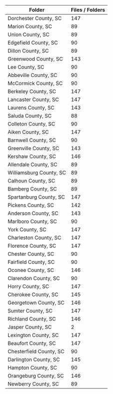 | Folder                  |   Files / Folders |
|-------------------------|-------------------|
| Dorchester County, SC   |               147 |
| Marion County, SC       |                89 |
| Union County, SC        |                89 |
| Edgefield County, SC    |                90 |
| Dillon County, SC       |                89 |
| Greenwood County, SC    |               143 |
| Lee County, SC          |                90 |
| Abbeville County, SC    |                90 |
| McCormick County, SC    |                90 |
| Berkeley County, SC     |               147 |
| Lancaster County, SC    |               147 |
| Laurens County, SC      |               143 |
| Saluda County, SC       |                88 |
| Colleton County, SC     |                90 |
| Aiken County, SC        |               147 |
| Barnwell County, SC     |                90 |
| Greenville County, SC   |               143 |
| Kershaw County, SC      |               146 |
| Allendale County, SC    |                89 |
| Williamsburg County, SC |                89 |
| Calhoun County, SC      |                89 |
| Bamberg County, SC      |                89 |
| Spartanburg County, SC  |               147 |
| Pickens County, SC      |               142 |
| Anderson County, SC     |               143 |
| Marlboro County, SC     |                90 |
| York County, SC         |               147 |
| Charleston County, SC   |               147 |
| Florence County, SC     |               147 |
| Chester County, SC      |                90 |
| Fairfield County, SC    |                90 |
| Oconee County, SC       |               146 |
| Clarendon County, SC    |                90 |
| Horry County, SC        |               147 |
| Cherokee County, SC     |               145 |
| Georgetown County, SC   |               146 |
| Sumter County, SC       |               147 |
| Richland County, SC     |               146 |
| Jasper County, SC       |                 2 |
| Lexington County, SC    |               147 |
| Beaufort County, SC     |               147 |
| Chesterfield County, SC |                90 |
| Darlington County, SC   |               145 |
| Hampton County, SC      |                90 |
| Orangeburg County, SC   |               146 |
| Newberry County, SC     |                89 |
